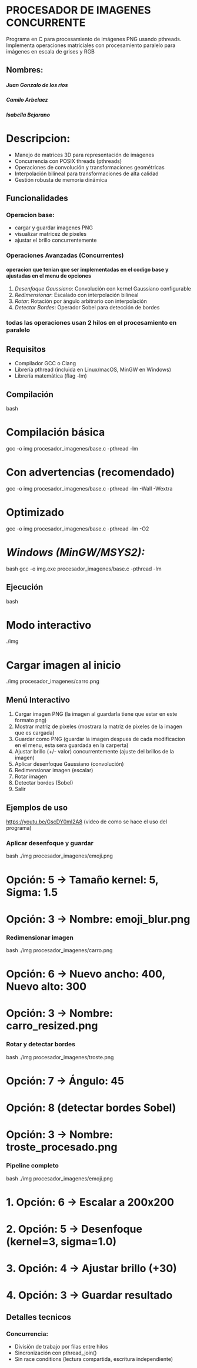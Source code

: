 # PROCESADOR DE IMAGENES CONCURRENTE
Programa en C para procesamiento de imágenes PNG usando pthreads. Implementa operaciones matriciales con procesamiento paralelo para imágenes en escala de grises y RGB
## Nombres:
##### Juan Gonzalo de los rios 
##### Camilo Arbelaez
##### Isabella Bejarano
# Descripcion:
- Manejo de matrices 3D para representación de imágenes
- Concurrencia con POSIX threads (pthreads)
- Operaciones de convolución y transformaciones geométricas
- Interpolación bilineal para transformaciones de alta calidad
- Gestión robusta de memoria dinámica
## Funcionalidades
### Operacion base: 
- cargar y guardar imagenes PNG
- visualizar matricez de pixeles
- ajustar el brillo concurrentemente
### Operaciones Avanzadas (Concurrentes)
#### operacion que tenian que ser implementadas en el codigo base y ajustadas en el menu de opciones 
1. *Desenfoque Gaussiano*: Convolución con kernel Gaussiano configurable
2. *Redimensionar*: Escalado con interpolación bilineal
3. *Rotar*: Rotación por ángulo arbitrario con interpolación
4. *Detectar Bordes*: Operador Sobel para detección de bordes
### todas las operaciones usan 2 hilos en el procesamiento en paralelo 
## Requisitos
- Compilador GCC o Clang
- Librería pthread (incluida en Linux/macOS, MinGW en Windows)
- Librería matemática (flag -lm)
## Compilación
bash
# Compilación básica
gcc -o img procesador_imagenes/base.c -pthread -lm
# Con advertencias (recomendado)
gcc -o img procesador_imagenes/base.c -pthread -lm -Wall -Wextra
# Optimizado
gcc -o img procesador_imagenes/base.c -pthread -lm -O2
# *Windows (MinGW/MSYS2):*
bash
gcc -o img.exe procesador_imagenes/base.c -pthread -lm
## Ejecución
bash
# Modo interactivo
./img
# Cargar imagen al inicio
./img procesador_imagenes/carro.png
## Menú Interactivo
1. Cargar imagen PNG (la imagen al guardarla tiene que estar en este formato png)
2. Mostrar matriz de píxeles (mostrara la matriz de pixeles de la imagen que es cargada)
3. Guardar como PNG (guardar la imagen despues de cada modificacion en el menu, esta sera guardada en la carperta)
4. Ajustar brillo (+/- valor) concurrentemente (ajuste del brillos de la imagen)
5. Aplicar desenfoque Gaussiano (convolución)
6. Redimensionar imagen (escalar)
7. Rotar imagen 
8. Detectar bordes (Sobel)
9. Salir
## Ejemplos de uso 
https://youtu.be/GscDY0mI2A8  (video de como se hace el uso del programa)
### Aplicar desenfoque y guardar
bash
./img procesador_imagenes/emoji.png
# Opción: 5 → Tamaño kernel: 5, Sigma: 1.5
# Opción: 3 → Nombre: emoji_blur.png
### Redimensionar imagen
bash
./img procesador_imagenes/carro.png
# Opción: 6 → Nuevo ancho: 400, Nuevo alto: 300
# Opción: 3 → Nombre: carro_resized.png
### Rotar y detectar bordes
bash
./img procesador_imagenes/troste.png
# Opción: 7 → Ángulo: 45
# Opción: 8 (detectar bordes Sobel)
# Opción: 3 → Nombre: troste_procesado.png
### Pipeline completo
bash
./img procesador_imagenes/emoji.png
# 1. Opción: 6 → Escalar a 200x200
# 2. Opción: 5 → Desenfoque (kernel=3, sigma=1.0)
# 3. Opción: 4 → Ajustar brillo (+30)
# 4. Opción: 3 → Guardar resultado
## Detalles tecnicos 
### Concurrencia:
- División de trabajo por filas entre hilos
- Sincronización con pthread_join()
- Sin race conditions (lectura compartida, escritura independiente)














 
